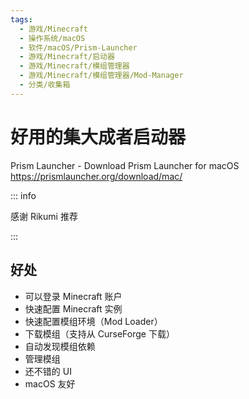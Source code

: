 ```yaml
---
tags:
  - 游戏/Minecraft
  - 操作系统/macOS
  - 软件/macOS/Prism-Launcher
  - 游戏/Minecraft/启动器
  - 游戏/Minecraft/模组管理器
  - 游戏/Minecraft/模组管理器/Mod-Manager
  - 分类/收集箱
---
```

# 好用的集大成者启动器

Prism Launcher - Download Prism Launcher for macOS
https://prismlauncher.org/download/mac/

::: info

感谢 Rikumi 推荐

:::

## 好处

- 可以登录 Minecraft 账户
- 快速配置 Minecraft 实例
- 快速配置模组环境（Mod Loader）
- 下载模组（支持从 CurseForge 下载）
- 自动发现模组依赖
- 管理模组
- 还不错的 UI
- macOS 友好